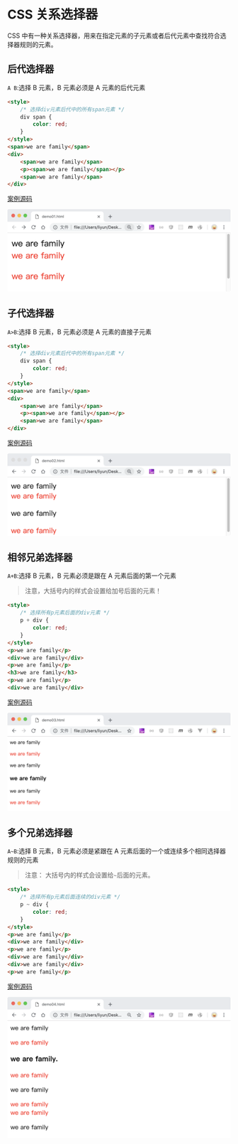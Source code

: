 # CSS 关系选择器

CSS 中有一种关系选择器，用来在指定元素的子元素或者后代元素中查找符合选择器规则的元素。

## 后代选择器

`A B`:选择 B 元素，B 元素必须是 A 元素的后代元素

```html
<style>
    /* 选择div元素后代中的所有span元素 */
    div span {
        color: red;
    }
</style>
<span>we are family</span>
<div>
    <span>we are family</span>
    <p><span>we are family</span></p>
    <span>we are family</span>
</div>
```

[案例源码](./demo/demo01.html)

![](./images/01.png)

## 子代选择器

`A>B`:选择 B 元素，B 元素必须是 A 元素的直接子元素

```html
<style>
    /* 选择div元素后代中的所有span元素 */
    div span {
        color: red;
    }
</style>
<span>we are family</span>
<div>
    <span>we are family</span>
    <p><span>we are family</span></p>
    <span>we are family</span>
</div>
```

[案例源码](./demo/demo02.html)

![](./images/02.png)

## 相邻兄弟选择器

`A+B`:选择 B 元素，B 元素必须是跟在 A 元素后面的第一个元素

> 注意，大括号内的样式会设置给加号后面的元素！

```html
<style>
    /* 选择所有p元素后面的div元素 */
    p + div {
        color: red;
    }
</style>
<p>we are family</p>
<div>we are family</div>
<p>we are family</p>
<h3>we are family</h3>
<p>we are family</p>
<div>we are family</div>
```

[案例源码](./demo/demo03.html)

![](./images/03.png)

## 多个兄弟选择器

`A~B`:选择 B 元素，B 元素必须是紧跟在 A 元素后面的一个或连续多个相同选择器规则的元素

> 注意： 大括号内的样式会设置给`~`后面的元素。

```html
<style>
    /* 选择所有p元素后面连续的div元素 */
    p ~ div {
        color: red;
    }
</style>
<p>we are family</p>
<div>we are family</div>
<p>we are family</p>
<div>we are family</div>
<div>we are family</div>
<p>we are family</p>
```

[案例源码](./demo/demo04.html)

![](./images/04.png)
